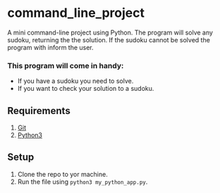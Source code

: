 # command_line_project
A mini command-line project using Python. The program will solve any sudoku, returning the the solution. If the sudoku cannot be solved the program with inform the user.

### This program will come in handy:
- If you have a sudoku you need to solve.
- If you want to check your solution to a sudoku.

## Requirements
1. [Git](https://git-scm.com/book/en/v2/Getting-Started-Installing-Git)
2. [Python3](https://www.python.org/downloads/)

## Setup
1. Clone the repo to yor machine.
2. Run the file using `python3 my_python_app.py`.